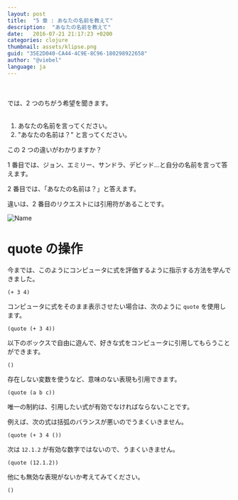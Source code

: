 ```yaml
---
layout: post
title:  "5 章 : あなたの名前を教えて"
description:  "あなたの名前を教えて"
date:   2016-07-21 21:17:23 +0200
categories: clojure
thumbnail: assets/klipse.png
guid: "35E2D040-CA44-4C9E-8C96-180298922658"
author: "@viebel"
language: ja
---
```




<br/>
<br/>
では、2 つのちがう希望を聞きます。
<br/>
<br/>

1. あなたの名前を言ってください。
2. "あなたの名前は？" と言ってください。

この 2 つの違いがわかりますか？

1 番目では、ジョン、エミリー、サンドラ、デビッド...と自分の名前を言って答えます。

2 番目では、「あなたの名前は？」と答えます。

違いは、2 番目のリクエストには引用符があることです。


![Name](/assets/images/what_name.jpg)

# quote の操作

今までは、このようにコンピュータに式を評価するように指示する方法を学んできました。

~~~klipse
(+ 3 4)
~~~

コンピュータに式をそのまま表示させたい場合は、次のように `quote` を使用します。

~~~klipse
(quote (+ 3 4))
~~~

以下のボックスで自由に遊んで、好きな式をコンピュータに引用してもらうことができます。

~~~klipse
()
~~~

存在しない変数を使うなど、意味のない表現も引用できます。


~~~klipse
(quote (a b c))
~~~


唯一の制約は、引用したい式が有効でなければならないことです。

例えば、次の式は括弧のバランスが悪いのでうまくいきません。

~~~klipse
(quote (+ 3 4 ())
~~~

次は `12.1.2` が有効な数字ではないので、うまくいきません。

~~~klipse
(quote (12.1.2))
~~~

他にも無効な表現がないか考えてみてください。

~~~klipse
()
~~~
